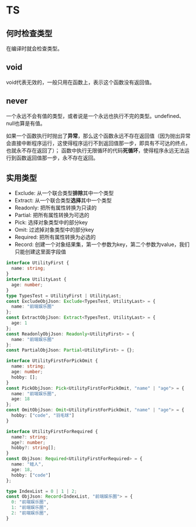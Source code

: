 # TS

## 何时检查类型

在编译时就会检查类型。

## void

void代表无效的，一般只用在函数上，表示这个函数没有返回值。

## never

一个永远不会有值的类型，或者说是一个永远也执行不完的类型。undefined、null也算是有值。

如果一个函数执行时抛出了**异常**，那么这个函数永远不存在返回值（因为抛出异常会直接中断程序运行，这使得程序运行不到返回值那一步，即具有不可达的终点，也就永不存在返回了）；
函数中执行无限循环的代码**死循环**，使得程序永远无法运行到函数返回值那一步，永不存在返回。


## 实用类型

- Exclude: 从一个联合类型**排除**其中一个类型
- Extract: 从一个联合类型**选择**其中一个类型
- Readonly: 把所有属性转换为只读的
- Partial: 把所有属性转换为可选的
- Pick: 选择对象类型中的部分key
- Omit: 过滤掉对象类型中的部分key
- Required: 把所有属性转换为必选的
- Record: 创建一个对象结果集，第一个参数为key，第二个参数为value，我们只能创建这里面字段值

```ts
interface UtilityFirst {
  name: string;
}
interface UtilityLast {
  age: number;
}
type TypesTest = UtilityFirst | UtilityLast;
const ExcludeObjJson: Exclude<TypesTest, UtilityLast> = {
  name: "前端娱乐圈"
};
const ExtractObjJson: Extract<TypesTest, UtilityLast> = {
  age: 1
};
const ReadonlyObjJson: Readonly<UtilityFirst> = {
  name: "前端娱乐圈"
}:
const PartialObjJson: Partial<UtilityFirst> = {};

interface UtilityFirstForPickOmit {
  name: string;
  age: number;
  hobby: [];
}
const PickObjJson: Pick<UtilityFirstForPickOmit, "name" | "age"> = {
  name: "前端娱乐圈",
  age: 18
};
const OmitObjJson: Omit<UtilityFirstForPickOmit, "name" | "age"> = {
  hobby: ["code", "羽毛球"]
}

interface UtilityFirstForRequired {
  name?: string;
  age?: number;
  hobby?: string[];
}
const ObjJson: Required<UtilityFirstForRequired> = {
  name: "蛙人",
  age: 18,
  hobby: ["code"]
};

type IndexList = 0 | 1 | 2;
const ObjJson: Record<IndexList, "前端娱乐圈"> = {
  0: "前端娱乐圈",
  1: "前端娱乐圈",
  2: "前端娱乐圈",
}
```
